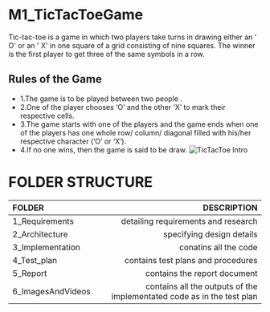# M1_TicTacToeGame
Tic-tac-toe is a game in which two players take turns in drawing either an ' O' or an ' X' in one square of a grid consisting of nine squares. The winner is the first player to get three of the same symbols in a row.
## Rules of the Game
- 1.The game is to be played between two people .
- 2.One of the player chooses ‘O’ and the other ‘X’ to mark their respective cells.
- 3.The game starts with one of the players and the game ends when one of the players has one whole row/ column/ diagonal filled with his/her respective character (‘O’ or ‘X’).
- 4.If no one wins, then the game is said to be draw.
![TicTacToe Intro](https://user-images.githubusercontent.com/75977407/160698845-e14c9fd4-4367-4726-a0b7-eb380277e393.jpg)

# FOLDER STRUCTURE
| FOLDER | DESCRIPTION |
| :---        |        ---: |
|1_Requirements   | detailing requirements and research   | 
| 2_Architecture | specifying design details   | 
| 3_Implementation   | conatins all the code | 
| 4_Test_plan  | contains test plans and procedures  | 
| 5_Report     | contains the report document   |
| 6_ImagesAndVideos  | contains all the outputs of the implementated code as in the test plan  |
